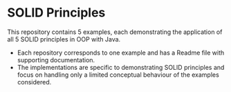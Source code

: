 # SOLID Principles

This repository contains 5 examples, each demonstrating the application of all 5 SOLID principles in OOP with Java.
* Each repository corresponds to one example and has a Readme file with supporting documentation.
* The implementations are specific to demonstrating SOLID principles and focus on handling only a limited conceptual behaviour of the examples considered. 
